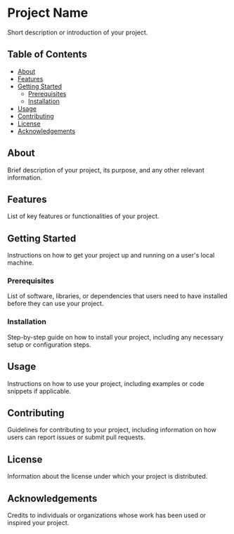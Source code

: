 # Project Name

Short description or introduction of your project.

## Table of Contents

- [About](#about)
- [Features](#features)
- [Getting Started](#getting-started)
  - [Prerequisites](#prerequisites)
  - [Installation](#installation)
- [Usage](#usage)
- [Contributing](#contributing)
- [License](#license)
- [Acknowledgements](#acknowledgements)

## About

Brief description of your project, its purpose, and any other relevant information.

## Features

List of key features or functionalities of your project.

## Getting Started

Instructions on how to get your project up and running on a user's local machine. 

### Prerequisites

List of software, libraries, or dependencies that users need to have installed before they can use your project.

### Installation

Step-by-step guide on how to install your project, including any necessary setup or configuration steps.

## Usage

Instructions on how to use your project, including examples or code snippets if applicable.

## Contributing

Guidelines for contributing to your project, including information on how users can report issues or submit pull requests.

## License

Information about the license under which your project is distributed.

## Acknowledgements

Credits to individuals or organizations whose work has been used or inspired your project.
